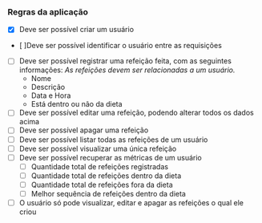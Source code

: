 ### Regras da aplicação

- [x] Deve ser possível criar um usuário
- [ ]Deve ser possível identificar o usuário entre as requisições
- [ ] Deve ser possível registrar uma refeição feita, com as seguintes informações:
      _As refeições devem ser relacionadas a um usuário._
  - Nome
  - Descrição
  - Data e Hora
  - Está dentro ou não da dieta
- [ ] Deve ser possível editar uma refeição, podendo alterar todos os dados acima
- [ ] Deve ser possível apagar uma refeição
- [ ] Deve ser possível listar todas as refeições de um usuário
- [ ] Deve ser possível visualizar uma única refeição
- [ ] Deve ser possível recuperar as métricas de um usuário
  - [ ] Quantidade total de refeições registradas
  - [ ] Quantidade total de refeições dentro da dieta
  - [ ] Quantidade total de refeições fora da dieta
  - [ ] Melhor sequência de refeições dentro da dieta
- [ ] O usuário só pode visualizar, editar e apagar as refeições o qual ele criou
